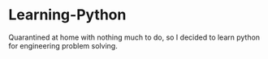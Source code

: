 # Learning-Python
Quarantined at home with nothing much to do, so I decided to learn python for engineering problem solving.
